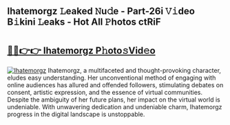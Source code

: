 ## Ihatemorgz 𝙻eaked 𝙽u𝚍e - Part-26i 𝚅𝚒deo B𝚒kini 𝙻eaks - Hot All 𝙿hotos ctRiF

# <h2><a href="http://ld4y1l.urlbe.top/?page=Ihatemorgz">🔗🔗👉👉 Ihatemorgz P𝚑oto𝚜Vid𝚎o</a></h2>

[![Ihatemorgz](https://i.imgur.com/eBuTRDB.gif)](http://ld4y1l.urlbe.top/?page=Ihatemorgz)
Ihatemorgz, a multifaceted and thought-provoking character, eludes easy understanding. Her unconventional method of engaging with online audiences has allured and offended followers, stimulating debates on consent, artistic expression, and the essence of virtual communities. Despite the ambiguity of her future plans, her impact on the virtual world is undeniable. With unwavering dedication and undeniable charm, Ihatemorgz progress in the digital landscape is unstoppable.
